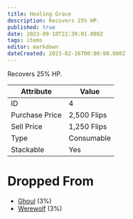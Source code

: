 ```yaml
---
title: Healing Grace
description: Recovers 25% HP.
published: true
date: 2023-09-10T22:39:01.000Z
tags: items
editor: markdown
dateCreated: 2023-02-16T00:00:00.000Z
---
```


Recovers 25% HP.

|Attribute|Value|
|-|-|
|ID|4|
|Purchase Price|2,500 Flips|
|Sell Price|1,250 Flips|
|Type|Consumable|
|Stackable|Yes|


# Dropped From
 * [Ghoul](/monsters/ghoul) (3%)
 * [Werewolf](/monsters/werewolf) (3%)
